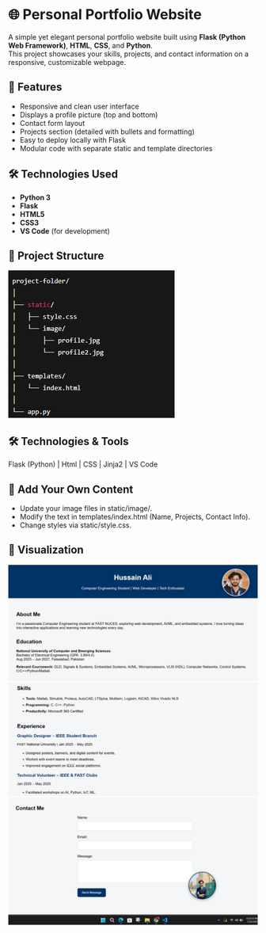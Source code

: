 # 🌐 Personal Portfolio Website

A simple yet elegant personal portfolio website built using **Flask (Python Web Framework)**, **HTML**, **CSS**, and **Python**.  
This project showcases your skills, projects, and contact information on a responsive, customizable webpage.

## 🚀 Features

- Responsive and clean user interface
- Displays a profile picture (top and bottom)
- Contact form layout
- Projects section (detailed with bullets and formatting)
- Easy to deploy locally with Flask
- Modular code with separate static and template directories

## 🛠️ Technologies Used

- **Python 3**
- **Flask**
- **HTML5**
- **CSS3**
- **VS Code** (for development)

## 📁 Project Structure
![plot](file_structure.png)

## 🛠️ Technologies & Tools

Flask (Python) | Html | CSS | Jinja2 | VS Code

## 📂 Add Your Own Content

- Update your image files in static/image/.
- Modify the text in templates/index.html (Name, Projects, Contact Info).
- Change styles via static/style.css.

## 📸 Visualization
![plot](preview_01.png)
![plot](preview_02.png)
![plot](preview_03.png)
